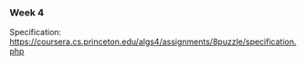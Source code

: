 ### Week 4

Specification: https://coursera.cs.princeton.edu/algs4/assignments/8puzzle/specification.php